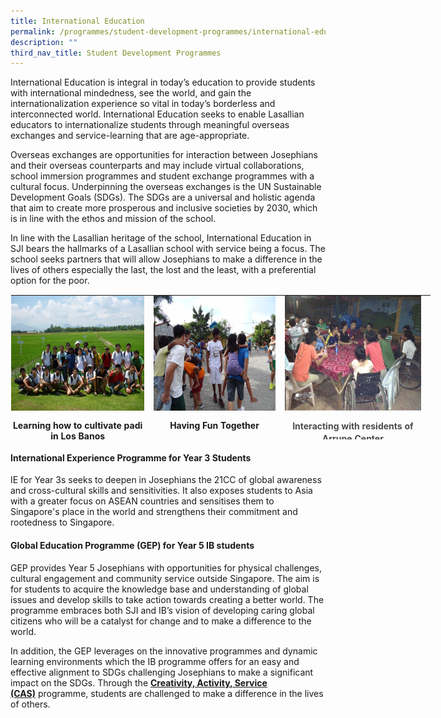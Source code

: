 ```yaml
---
title: International Education
permalink: /programmes/student-development-programmes/international-education/
description: ""
third_nav_title: Student Development Programmes
---
```

International Education is integral in today’s education to provide students with international mindedness, see the world, and gain the internationalization experience so vital in today’s borderless and interconnected world. International Education seeks to enable Lasallian educators to internationalize students through meaningful overseas exchanges and service-learning that are age-appropriate.

  

Overseas exchanges are opportunities for interaction between Josephians and their overseas counterparts and may include virtual collaborations, school immersion programmes and student exchange programmes with a cultural focus. Underpinning the overseas exchanges is the UN Sustainable Development Goals (SDGs). The SDGs are a universal and holistic agenda that aim to create more prosperous and inclusive societies by 2030, which is in line with the ethos and mission of the school.

  

In line with the Lasallian heritage of the school, International Education in SJI bears the hallmarks of a Lasallian school with service being a focus. The school seeks partners that will allow Josephians to make a difference in the lives of others especially the last, the lost and the least, with a preferential option for the poor.

  

<table style="margin: auto; outline: 0px; padding: 0px; border-collapse: collapse; clear: both; border: 1px solid transparent; table-layout: fixed; text-align: center; width: 673px; height: 233px;" class="ives_tab_kosong ive_eobj_center"><tbody style="margin: 0px; outline: 0px; padding: 0px;"><tr style="margin: 0px; outline: 0px; padding: 0px;"><td style="margin: 0px; outline: 0px; padding: 0px 15px 15px 0px; vertical-align: top; width: 230px;"><img style="margin: 0px 10px 0px 0px; outline: none; padding: 0px; border: none; float: left;" height="184px" width="245px" class="ive_eobj_left" alt="Learning how to cultivate padi in Los Banos.JPG" src="/images/Learning%20how%20to%20cultivate%20padi%20in%20Los%20Banos.jpeg"></td><td style="margin: 0px; outline: 0px; padding: 0px 15px 15px 0px; vertical-align: top; width: 209px;"><img style="margin: 0px 10px 0px 0px; outline: none; padding: 0px; border: none; float: left;" height="184px" width="245px" class="ive_eobj_left" alt="Having fun together.JPG" src="/images/Having%20fun%20together.jpeg"></td><td style="margin: 0px; outline: 0px; padding: 0px 15px 15px 0px; vertical-align: top; width: 234px;"><img style="margin: 0px 10px 0px 0px; outline: none; padding: 0px; border: none; float: left; width: 234px; height: 184px;" height="184px" class="ive_eobj_left" alt="Interacting with residents of Arrupe Center.JPG" width="100%" src="/images/Interacting%20with%20residents%20of%20Arrupe%20Center.jpeg"></td></tr><tr style="margin: 0px; outline: 0px; padding: 0px;"><td style="margin: 0px; outline: 0px; padding: 0px 15px 15px 0px; vertical-align: top; text-align: center; width: 60px;"><b style="margin: 0px; outline: 0px; padding: 0px;">Learning how to cultivate padi in Los Banos</b></td><td style="margin: 0px; outline: 0px; padding: 0px 15px 15px 0px; vertical-align: top; text-align: center; width: 60px;"><b style="margin: 0px; outline: 0px; padding: 0px;">Having Fun Together</b></td><td style="margin: 0px; outline: 0px; padding: 0px 15px 15px 0px; vertical-align: top; width: 60px;"><div style="margin: 0px; outline: 0px; padding: 0px; line-height: 19.6px; color: rgb(76, 75, 75); text-align: center;"><b style="margin: 0px; outline: 0px; padding: 0px;">Interacting with residents of Arrupe Center</b></div></td></tr></tbody></table>

#### International Experience Programme for Year 3 Students

IE for Year 3s seeks to deepen in Josephians the 21CC of global awareness and cross-cultural skills and sensitivities. It also exposes students to Asia with a greater focus on ASEAN countries and sensitises them to Singapore's place in the world and strengthens their commitment and rootedness to Singapore.&nbsp;

  

#### Global Education Programme (GEP) for Year 5 IB students

GEP provides Year 5 Josephians with opportunities for physical challenges, cultural engagement and community service outside Singapore. The aim is for students to acquire the knowledge base and understanding of global issues and develop skills to take action towards creating a better world. The programme embraces both SJI and IB’s vision of developing caring global citizens who will be a catalyst for change and to make a difference to the world.

  

In addition, the GEP leverages on the innovative programmes and dynamic learning environments which the IB programme offers for an easy and effective alignment to SDGs challenging Josephians to make a significant impact on the SDGs. Through the&nbsp;[**Creativity, Activity, Service (CAS)**](/programmes/academic-programmes/ib-diploma-programme/creativity-activity-service)&nbsp;programme, students are challenged to make a difference in the lives of others.